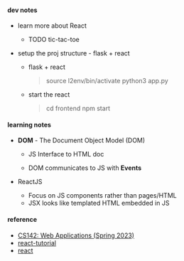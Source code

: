 #### dev notes

-   learn more about React

    -   TODO tic-tac-toe

-   setup the proj structure - flask + react
    -   flask + react
        > source l2env/bin/activate
        > python3 app.py
    -   start the react
        > cd frontend
        > npm start

#### learning notes

-   **DOM** - The Document Object Model (DOM)

    -   JS Interface to HTML doc

    -   DOM communicates to JS with **Events**

-   ReactJS
    -   Focus on JS components rather than pages/HTML
    -   JSX looks like templated HTML embedded in JS

#### reference

-   [CS142: Web Applications (Spring 2023)](https://web.stanford.edu/class/cs142/lectures.html)
-   [react-tutorial](https://www.runoob.com/react/react-tutorial.html)
-   [react](https://react.dev/learn)
